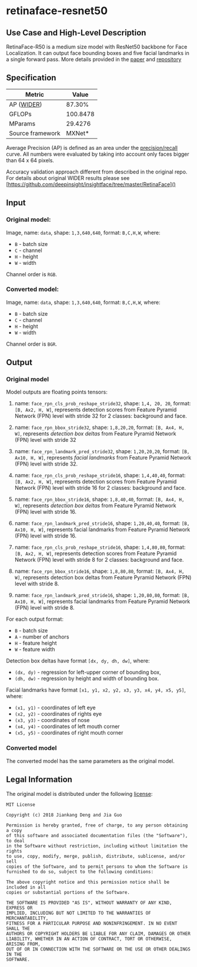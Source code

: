 # retinaface-resnet50

## Use Case and High-Level Description
RetinaFace-R50 is a medium size model with ResNet50 backbone for Face Localization. It can output face bounding boxes and five facial landmarks in a single forward pass. More details provided in the [paper](https://arxiv.org/abs/1905.00641) and [repository](https://github.com/deepinsight/insightface/tree/master/RetinaFace)

## Specification

| Metric                                                        | Value                   |
|---------------------------------------------------------------|-------------------------|
| AP ([WIDER](http://mmlab.ie.cuhk.edu.hk/projects/WIDERFace/)) | 87.30%                  |
| GFLOPs                                                        | 100.8478                |
| MParams                                                       | 29.4276                 |
| Source framework                                              | MXNet\*                 |

Average Precision (AP) is defined as an area under the
[precision/recall](https://en.wikipedia.org/wiki/Precision_and_recall)
curve. All numbers were evaluated by taking into account only faces bigger than
64 x 64 pixels.

Accuracy validation approach different from described in the original repo.
For details about original WIDER results please see [https://github.com/deepinsight/insightface/tree/master/RetinaFace]()

## Input

### Original model:
Image, name: `data`,  shape: `1,3,640,640`, format: `B,C,H,W`, where:

- `B` - batch size
- `C` - channel
- `H` - height
- `W` - width

Channel order is `RGB`.

### Converted model:
Image, name: `data`,  shape: `1,3,640,640`, format: `B,C,H,W`, where:

- `B` - batch size
- `C` - channel
- `H` - height
- `W` - width

Channel order is `BGR`.

## Output

### Original model
Model outputs are floating points tensors:
1.  name: `face_rpn_cls_prob_reshape_stride32`, shape: `1,4, 20, 20`, format: `[B, Ax2, H, W]`, represents detection scores from Feature Pyramid Network (FPN) level with stride 32 for 2 classes: background and face.

2.  name: `face_rpn_bbox_stride32`,  shape: `1,8,20,20`, format: `[B, Ax4, H, W]`, represents *detection box deltas* from Feature Pyramid Network (FPN) level with stride 32

3. name: `face_rpn_landmark_pred_stride32`, shape: `1,20,20,20`, format: `[B, Ax10, H, W]`, represents *facial landmarks* from Feature Pyramid Network (FPN) level with stride 32.

4. name: `face_rpn_cls_prob_reshape_stride16`, shape: `1,4,40,40`, format: `[B, Ax2, H, W]`, represents detection scores from Feature Pyramid Network (FPN) level with stride 16 for 2 classes: background and face.

5. name: `face_rpn_bbox_stride16`,  shape: `1,8,40,40`, format: `[B, Ax4, H, W]`, represents *detection box deltas* from Feature Pyramid Network (FPN) level with stride 16.

6. name: `face_rpn_landmark_pred_stride16`, shape: `1,20,40,40`, format: `[B, Ax10, H, W]`, represents facial landmarks from Feature Pyramid Network (FPN) level with stride 16.

7. name: `face_rpn_cls_prob_reshape_stride16`, shape: `1,4,80,80`, format: `[B, Ax2, H, W]`, represents detection scores from Feature Pyramid Network (FPN) level with stride 8 for 2 classes: background and face.

8. name: `face_rpn_bbox_stride16`,  shape: `1,8,80,80`, format: `[B, Ax4, H, W]`, represents detection box deltas from Feature Pyramid Network (FPN) level with stride 8.

9. name: `face_rpn_landmark_pred_stride16`, shape: `1,20,80,80`, format: `[B, Ax10, H, W]`, represents facial landmarks from Feature Pyramid Network (FPN) level with stride 8.
   
For each output format:
- `B` - batch size
- `A` - number of anchors
- `H` - feature height
- `W` - feature width

Detection box deltas have format `[dx, dy, dh, dw]`, where:
- `(dx, dy)` - regression for left-upper corner of bounding box,
- `(dh, dw)` - regression by height and width of bounding box.

Facial landmarks have format `[x1, y1, x2, y2, x3, y3, x4, y4, x5, y5]`, where:
- `(x1, y1)` - coordinates of left eye
- `(x2, y2)` - coordinates of rights eye
- `(x3, y3)` - coordinates of nose
- `(x4, y4)` - coordinates of left mouth corner
- `(x5, y5)` - coordinates of right mouth corner

### Converted model
The converted model has the same parameters as the original model.

## Legal Information

The original model is distributed under the following
[license](https://raw.githubusercontent.com/deepinsight/insightface/master/LICENSE):

```
MIT License

Copyright (c) 2018 Jiankang Deng and Jia Guo

Permission is hereby granted, free of charge, to any person obtaining a copy
of this software and associated documentation files (the "Software"), to deal
in the Software without restriction, including without limitation the rights
to use, copy, modify, merge, publish, distribute, sublicense, and/or sell
copies of the Software, and to permit persons to whom the Software is
furnished to do so, subject to the following conditions:

The above copyright notice and this permission notice shall be included in all
copies or substantial portions of the Software.

THE SOFTWARE IS PROVIDED "AS IS", WITHOUT WARRANTY OF ANY KIND, EXPRESS OR
IMPLIED, INCLUDING BUT NOT LIMITED TO THE WARRANTIES OF MERCHANTABILITY,
FITNESS FOR A PARTICULAR PURPOSE AND NONINFRINGEMENT. IN NO EVENT SHALL THE
AUTHORS OR COPYRIGHT HOLDERS BE LIABLE FOR ANY CLAIM, DAMAGES OR OTHER
LIABILITY, WHETHER IN AN ACTION OF CONTRACT, TORT OR OTHERWISE, ARISING FROM,
OUT OF OR IN CONNECTION WITH THE SOFTWARE OR THE USE OR OTHER DEALINGS IN THE
SOFTWARE.
```
